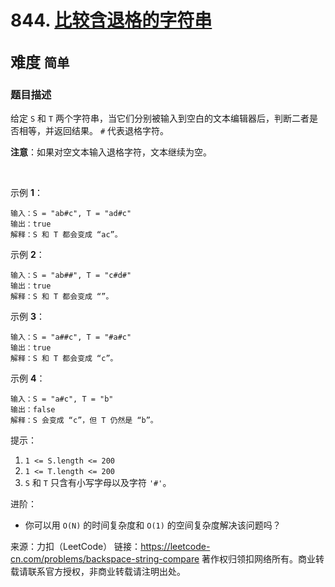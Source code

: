 # 844. [比较含退格的字符串](https://leetcode-cn.com/problems/backspace-string-compare/)  
<font size=5> 难度 `简单` </font>
---

### 题目描述

给定 `S` 和 `T` 两个字符串，当它们分别被输入到空白的文本编辑器后，判断二者是否相等，并返回结果。 `#` 代表退格字符。

**注意**：如果对空文本输入退格字符，文本继续为空。

 

示例 **1**：
```
输入：S = "ab#c", T = "ad#c"
输出：true
解释：S 和 T 都会变成 “ac”。
```
示例 **2**：
```
输入：S = "ab##", T = "c#d#"
输出：true
解释：S 和 T 都会变成 “”。
```
示例 **3**：
```
输入：S = "a##c", T = "#a#c"
输出：true
解释：S 和 T 都会变成 “c”。
```
示例 **4**：
```
输入：S = "a#c", T = "b"
输出：false
解释：S 会变成 “c”，但 T 仍然是 “b”。
```

提示：

1. `1 <= S.length <= 200`
2. `1 <= T.length <= 200`
3. `S` 和 `T` 只含有小写字母以及字符 `'#'`。
 

进阶：

* 你可以用 `O(N)` 的时间复杂度和 `O(1)` 的空间复杂度解决该问题吗？


来源：力扣（LeetCode）
链接：https://leetcode-cn.com/problems/backspace-string-compare
著作权归领扣网络所有。商业转载请联系官方授权，非商业转载请注明出处。

